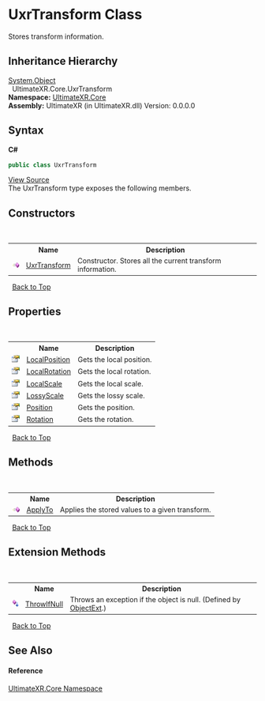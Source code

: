 # UxrTransform Class
 

Stores transform information.


## Inheritance Hierarchy
<a href="https://docs.microsoft.com/dotnet/api/system.object" target="_blank" rel="noopener noreferrer">System.Object</a><br />&nbsp;&nbsp;UltimateXR.Core.UxrTransform<br />
**Namespace:**&nbsp;<a href="N_UltimateXR_Core">UltimateXR.Core</a><br />**Assembly:**&nbsp;UltimateXR (in UltimateXR.dll) Version: 0.0.0.0

## Syntax

**C#**<br />
``` C#
public class UxrTransform
```

<a href="UltimateXR/Scripts/Core/UxrTransform.cs" rel="noopener noreferrer" title="View the source code">View Source</a><br />
The UxrTransform type exposes the following members.


## Constructors
&nbsp;<table><tr><th></th><th>Name</th><th>Description</th></tr><tr><td>![Public method](media/pubmethod.gif "Public method")</td><td><a href="M_UltimateXR_Core_UxrTransform__ctor">UxrTransform</a></td><td>
Constructor. Stores all the current transform information.</td></tr></table>&nbsp;
<a href="#uxrtransform-class">Back to Top</a>

## Properties
&nbsp;<table><tr><th></th><th>Name</th><th>Description</th></tr><tr><td>![Public property](media/pubproperty.gif "Public property")</td><td><a href="P_UltimateXR_Core_UxrTransform_LocalPosition">LocalPosition</a></td><td>
Gets the local position.</td></tr><tr><td>![Public property](media/pubproperty.gif "Public property")</td><td><a href="P_UltimateXR_Core_UxrTransform_LocalRotation">LocalRotation</a></td><td>
Gets the local rotation.</td></tr><tr><td>![Public property](media/pubproperty.gif "Public property")</td><td><a href="P_UltimateXR_Core_UxrTransform_LocalScale">LocalScale</a></td><td>
Gets the local scale.</td></tr><tr><td>![Public property](media/pubproperty.gif "Public property")</td><td><a href="P_UltimateXR_Core_UxrTransform_LossyScale">LossyScale</a></td><td>
Gets the lossy scale.</td></tr><tr><td>![Public property](media/pubproperty.gif "Public property")</td><td><a href="P_UltimateXR_Core_UxrTransform_Position">Position</a></td><td>
Gets the position.</td></tr><tr><td>![Public property](media/pubproperty.gif "Public property")</td><td><a href="P_UltimateXR_Core_UxrTransform_Rotation">Rotation</a></td><td>
Gets the rotation.</td></tr></table>&nbsp;
<a href="#uxrtransform-class">Back to Top</a>

## Methods
&nbsp;<table><tr><th></th><th>Name</th><th>Description</th></tr><tr><td>![Public method](media/pubmethod.gif "Public method")</td><td><a href="M_UltimateXR_Core_UxrTransform_ApplyTo">ApplyTo</a></td><td>
Applies the stored values to a given transform.</td></tr></table>&nbsp;
<a href="#uxrtransform-class">Back to Top</a>

## Extension Methods
&nbsp;<table><tr><th></th><th>Name</th><th>Description</th></tr><tr><td>![Public Extension Method](media/pubextension.gif "Public Extension Method")</td><td><a href="M_UltimateXR_Extensions_System_ObjectExt_ThrowIfNull">ThrowIfNull</a></td><td>
Throws an exception if the object is null.
 (Defined by <a href="T_UltimateXR_Extensions_System_ObjectExt">ObjectExt</a>.)</td></tr></table>&nbsp;
<a href="#uxrtransform-class">Back to Top</a>

## See Also


#### Reference
<a href="N_UltimateXR_Core">UltimateXR.Core Namespace</a><br />
